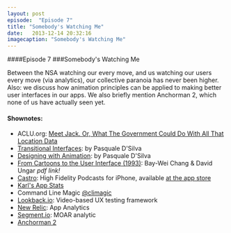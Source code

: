 ```yaml
---
layout: post
episode:  "Episode 7"
title: "Somebody's Watching Me"
date:   2013-12-14 20:32:16
imagecaption: "Somebody's Watching Me"
---
```


####Episode 7
###Somebody's Watching Me

Between the NSA watching our every move, and us watching our users every move (via analytics), our collective paranoia has never been higher. Also: we discuss how animation principles can be applied to making better user interfaces in our apps. We also briefly mention Anchorman 2, which none of us have actually seen yet.

#### Shownotes:

 * ACLU.org: [Meet Jack. Or, What The Government Could Do With All That Location Data](https://www.aclu.org/meet-jack-or-what-government-could-do-all-location-data)
 * [Transitional Interfaces](https://medium.com/design-ux/926eb80d64e3): by Pasquale D'Silva
 * [Designing with Animation](https://www.youtube.com/watch?v=TMe0WnkF1Lc&featu): by Pasquale D'Silva
 * [From Cartoons to the User Interface (1993)](http://selflanguage.org/_static/published/animation.pdf): Bay-Wei Chang & David Ungar *pdf link!*
 * [Castro](http://castro.fm): High Fidelity Podcasts for iPhone, available [at the app store](https://itunes.apple.com/us/app/castro-high-fidelity-podcasts/id723142770)
 * [Karl's App Stats](http://karlmonaghan.com/app-stats/stats.html)
 * Command Line Magic [@climagic](http://twitter.com/climagic)
 * [Lookback.io](http://lookback.io): Video-based UX testing framework
 * [New Relic](http://newrelic.com): App Analytics
 * [Segment.io](https://segment.io): MOAR analytic
 * [Anchorman 2](http://www.anchormanmovie.com)
